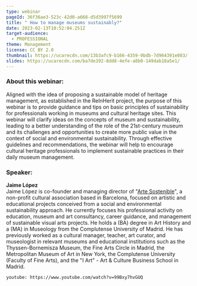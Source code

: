 ```yaml
---
type: webinar
pageId: 36f36ae3-523c-42d0-a668-d5d3997f5699
title: " How to manage museums sustainably?"
date: 2023-02-13T10:52:04.251Z
target-audience:
  - PROFESSIONAL
theme: Management
license: CC BY 2.0
thumbnail: https://ucarecdn.com/13b3afc9-b166-4359-9bdb-7d964391e083/
slides: https://ucarecdn.com/ba7de192-8dd8-4efe-a8b0-149dab18a5e1/
---
```

### About this webinar:

Aligned with the idea of proposing a sustainable model of heritage management, as established in the ReInHerit project, the purpose of this webinar is to provide guidance and tips on basic principles of sustainability for professionals working in museums and cultural heritage sites. This webinar will clarify ideas on the concepts of museum and sustainability, leading to a better understanding of the role of the 21st-century museum and its challenges and opportunities to create more public value in the context of social and environmental sustainability. Through effective guidelines and recommendations, the webinar will help to encourage cultural heritage professionals to implement sustainable practices in their daily museum management.

### Speaker:

**Jaime López**\
Jaime López is co-founder and managing director of "[Arte Sostenible](https://www.artesostenible.org)", a non-profit cultural association based in Barcelona, focused on artistic and educational projects conceived from a social and environmental sustainability approach. He currently focuses his professional activity on education, museum and art consultancy, career guidance, and management of sustainable visual arts projects. He holds a (BA) degree in Art History and a (MA) in Museology from the Complutense University of Madrid. He has previously worked as a cultural manager, teacher, art curator, and museologist in relevant museums and educational institutions such as the Thyssen-Bornemisza Museum, the Fine Arts Circle in Madrid, the Metropolitan Museum of Art in New York, the Complutense University (Faculty of Fine Arts), and the "I Art" - Art & Culture Business School in Madrid.

`youtube: https://www.youtube.com/watch?v=99Bxy7hvGUQ`